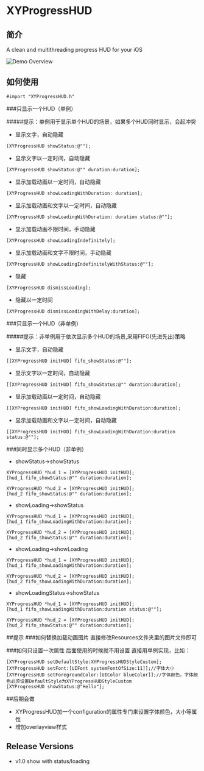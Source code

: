 # XYProgressHUD

## 简介
A clean and multithreading progress HUD for your iOS

![Demo Overview](https://github.com/fifyrio/XYProgressHUD/blob/master/Screenshots/screenshots.gif)

## 如何使用

```
#import "XYProgressHUD.h"

```

###只显示一个HUD（单例）

#####提示：单例用于显示单个HUD的场景，如果多个HUD同时显示，会起冲突
* 显示文字，自动隐藏

```
[XYProgressHUD showStatus:@""];

```

* 显示文字以一定时间，自动隐藏

```
[XYProgressHUD showStatus:@"" duration:duration];

```

* 显示加载动画以一定时间，自动隐藏

```
[XYProgressHUD showLoadingWithDuration: duration];

```

* 显示加载动画和文字以一定时间，自动隐藏

```
[XYProgressHUD showLoadingWithDuration: duration status:@""];

```

* 显示加载动画不限时间，手动隐藏

```
[XYProgressHUD showLoadingIndefinitely];

```

* 显示加载动画和文字不限时间，手动隐藏

```
[XYProgressHUD showLoadingIndefinitelyWithStatus:@""];

```

* 隐藏

```
[XYProgressHUD dismissLoading];

```

* 隐藏以一定时间

```
[XYProgressHUD dismissLoadingWithDelay:duration];

```




###只显示一个HUD（非单例）

#####提示：非单例用于依次显示多个HUD的场景,采用FIFO(先进先出)策略

* 显示文字，自动隐藏

```
[[XYProgressHUD initHUD] fifo_showStatus:@""];

```

* 显示文字以一定时间，自动隐藏

```
[[XYProgressHUD initHUD] fifo_showStatus:@"" duration:duration];

```

* 显示加载动画以一定时间，自动隐藏

```
[[XYProgressHUD initHUD] fifo_showLoadingWithDuration:duration];

```

* 显示加载动画和文字以一定时间，自动隐藏

```
[[XYProgressHUD initHUD] fifo_showLoadingWithDuration:duration status:@""];

```


###同时显示多个HUD（非单例）
* showStatus->showStatus

```
XYProgressHUD *hud_1 = [XYProgressHUD initHUD];
[hud_1 fifo_showStatus:@"" duration:duration];
                            
XYProgressHUD *hud_2 = [XYProgressHUD initHUD];
[hud_2 fifo_showStatus:@"" duration:duration];

```

* showLoading->showStatus

```
XYProgressHUD *hud_1 = [XYProgressHUD initHUD];
[hud_1 fifo_showLoadingWithDuration:duration];

XYProgressHUD *hud_2 = [XYProgressHUD initHUD];
[hud_2 fifo_showStatus:@"" duration:duration];

```

* showLoading->showLoading

```
XYProgressHUD *hud_1 = [XYProgressHUD initHUD];
[hud_1 fifo_showLoadingWithDuration:duration];

XYProgressHUD *hud_2 = [XYProgressHUD initHUD];
[hud_2 fifo_showLoadingWithDuration:duration];

```

* showLoadingStatus->showStatus

```
XYProgressHUD *hud_1 = [XYProgressHUD initHUD];
[hud_1 fifo_showLoadingWithDuration:duration status:@""];

XYProgressHUD *hud_2 = [XYProgressHUD initHUD];
[hud_2 fifo_showStatus:@"" duration:duration];

```

##提示
###如何替换加载动画图片
直接修改Resources文件夹里的图片文件即可

###如何只设置一次属性 后面使用的时候就不用设置
直接用单例实现，比如：
```
[XYProgressHUD setDefaultStyle:XYProgressHUDStyleCustom];
[XYProgressHUD setFont:[UIFont systemFontOfSize:11]];//字体大小
[XYProgressHUD setForegroundColor:[UIColor blueColor]];//字体颜色，字体颜色必须设置DefaultStyle为XYProgressHUDStyleCustom
[XYProgressHUD showStatus:@"Hello"];
```


##后期会做
* XYProgressHUD加一个configuration的属性专门来设置字体颜色，大小等属性
* 增加overlayview样式


## Release Versions
* v1.0
show with status/loading

